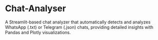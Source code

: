 # Chat-Analyser
A Streamlit-based chat analyzer that automatically detects and analyzes WhatsApp (.txt) or Telegram (.json) chats, providing detailed insights with Pandas and Plotly visualizations.
